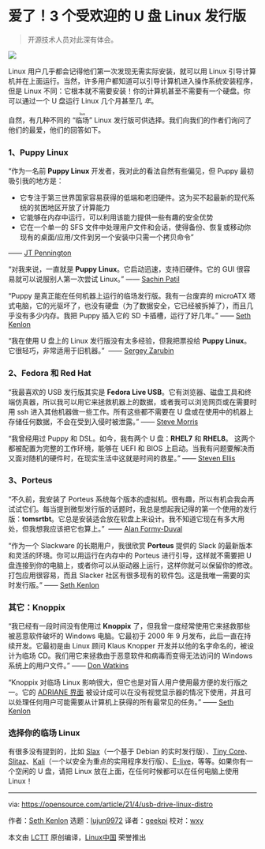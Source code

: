 [#]: subject: (3 beloved USB drive Linux distros)
[#]: via: (https://opensource.com/article/21/4/usb-drive-linux-distro)
[#]: author: (Seth Kenlon https://opensource.com/users/seth)
[#]: collector: (lujun9972)
[#]: translator: (geekpi)
[#]: reviewer: (wxy)
[#]: publisher: (wxy)
[#]: url: (https://linux.cn/article-13355-1.html)

爱了！3 个受欢迎的 U 盘 Linux 发行版
======

> 开源技术人员对此深有体会。

![](https://img.linux.net.cn/data/attachment/album/202105/03/104610np5piwaavaa5qu2u.jpg)

Linux 用户几乎都会记得他们第一次发现无需实际安装，就可以用 Linux 引导计算机并在上面运行。当然，许多用户都知道可以引导计算机进入操作系统安装程序，但是 Linux 不同：它根本就不需要安装！你的计算机甚至不需要有一个硬盘。你可以通过一个 U 盘运行 Linux 几个月甚至几 _年_。

自然，有几种不同的 “<ruby>临场<rt>live</rt></ruby>” Linux 发行版可供选择。我们向我们的作者们询问了他们的最爱，他们的回答如下。

### 1、Puppy Linux

“作为一名前 **Puppy Linux** 开发者，我对此的看法自然有些偏见，但 Puppy 最初吸引我的地方是：

  * 它专注于第三世界国家容易获得的低端和老旧硬件。这为买不起最新的现代系统的贫困地区开放了计算能力
  * 它能够在内存中运行，可以利用该能力提供一些有趣的安全优势
  * 它在一个单一的 SFS 文件中处理用户文件和会话，使得备份、恢复或移动你现有的桌面/应用/文件到另一个安装中只需一个拷贝命令”

—— [JT Pennington][2]

“对我来说，一直就是 **Puppy Linux**。它启动迅速，支持旧硬件。它的 GUI 很容易就可以说服别人第一次尝试 Linux。” —— [Sachin Patil][3]

“Puppy 是真正能在任何机器上运行的临场发行版。我有一台废弃的 microATX 塔式电脑，它的光驱坏了，也没有硬盘（为了数据安全，它已经被拆掉了），而且几乎没有多少内存。我把 Puppy 插入它的 SD 卡插槽，运行了好几年。”  —— [Seth Kenlon][4]

“我在使用 U 盘上的 Linux 发行版没有太多经验，但我把票投给 **Puppy Linux**。它很轻巧，非常适用于旧机器。”  —— [Sergey Zarubin][5]

### 2、Fedora 和 Red Hat

“我最喜欢的 USB 发行版其实是 **Fedora Live USB**。它有浏览器、磁盘工具和终端仿真器，所以我可以用它来拯救机器上的数据，或者我可以浏览网页或在需要时用 ssh 进入其他机器做一些工作。所有这些都不需要在 U 盘或在使用中的机器上存储任何数据，不会在受到入侵时被泄露。”  —— [Steve Morris][6]

“我曾经用过 Puppy 和 DSL。如今，我有两个 U 盘：**RHEL7** 和 **RHEL8**。 这两个都被配置为完整的工作环境，能够在 UEFI 和 BIOS 上启动。当我有问题要解决而又面对随机的硬件时，在现实生活中这就是时间的救星。” —— [Steven Ellis][7]

### 3、Porteus

“不久前，我安装了 Porteus 系统每个版本的虚拟机。很有趣，所以有机会我会再试试它们。每当提到微型发行版的话题时，我总是想起我记得的第一个使用的发行版：**tomsrtbt**。它总是安装适合放在软盘上来设计。我不知道它现在有多大用处，但我想我应该把它也算上。”  —— [Alan Formy-Duval][8]

“作为一个 Slackware 的长期用户，我很欣赏 **Porteus** 提供的 Slack 的最新版本和灵活的环境。你可以用运行在内存中的 Porteus 进行引导，这样就不需要把 U 盘连接到你的电脑上，或者你可以从驱动器上运行，这样你就可以保留你的修改。打包应用很容易，而且 Slacker 社区有很多现有的软件包。这是我唯一需要的实时发行版。” —— [Seth Kenlon][4]

### 其它：Knoppix

“我已经有一段时间没有使用过 **Knoppix** 了，但我曾一度经常使用它来拯救那些被恶意软件破坏的 Windows 电脑。它最初于 2000 年 9 月发布，此后一直在持续开发。它最初是由 Linux 顾问 Klaus Knopper 开发并以他的名字命名的，被设计为临场 CD。我们用它来拯救由于恶意软件和病毒而变得无法访问的 Windows 系统上的用户文件。” —— [Don Watkins][9]

“Knoppix 对临场 Linux 影响很大，但它也是对盲人用户使用最方便的发行版之一。它的 [ADRIANE 界面][10] 被设计成可以在没有视觉显示器的情况下使用，并且可以处理任何用户可能需要从计算机上获得的所有最常见的任务。”  —— [Seth Kenlon][11]

### 选择你的临场 Linux

有很多没有提到的，比如 [Slax][12]（一个基于 Debian 的实时发行版）、[Tiny Core][13]、[Slitaz][14]、[Kali][15]（一个以安全为重点的实用程序发行版）、[E-live][16]，等等。如果你有一个空闲的 U 盘，请把 Linux 放在上面，在任何时候都可以在任何电脑上使用 Linux！

--------------------------------------------------------------------------------

via: https://opensource.com/article/21/4/usb-drive-linux-distro

作者：[Seth Kenlon][a]
选题：[lujun9972][b]
译者：[geekpi](https://github.com/geekpi)
校对：[wxy](https://github.com/wxy)

本文由 [LCTT](https://github.com/LCTT/TranslateProject) 原创编译，[Linux中国](https://linux.cn/) 荣誉推出

[a]: https://opensource.com/users/seth
[b]: https://github.com/lujun9972
[1]: https://opensource.com/sites/default/files/styles/image-full-size/public/lead-images/linux_keyboard_desktop.png?itok=I2nGw78_ (Linux keys on the keyboard for a desktop computer)
[2]: https://opensource.com/users/jtpennington
[3]: https://opensource.com/users/psachin
[4]: http://opensource.com/users/seth
[5]: https://opensource.com/users/sergey-zarubin
[6]: https://opensource.com/users/smorris12
[7]: https://opensource.com/users/steven-ellis
[8]: https://opensource.com/users/alanfdoss
[9]: https://opensource.com/users/don-watkins
[10]: https://opensource.com/life/16/7/knoppix-adriane-interface
[11]: https://opensource.com/article/21/4/opensource.com/users/seth
[12]: http://slax.org
[13]: http://www.tinycorelinux.net/
[14]: http://www.slitaz.org/en/
[15]: http://kali.org
[16]: https://www.elivecd.org/
